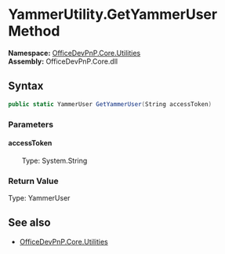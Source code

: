 # YammerUtility.GetYammerUser Method  
  

**Namespace:** [OfficeDevPnP.Core.Utilities](OfficeDevPnP.Core.Utilities.md)  
**Assembly:** OfficeDevPnP.Core.dll  
## Syntax
```C#
public static YammerUser GetYammerUser(String accessToken)
```
### Parameters
#### accessToken  
&emsp;&emsp;Type: System.String  

### Return Value
Type: YammerUser  

## See also
- [OfficeDevPnP.Core.Utilities](OfficeDevPnP.Core.Utilities.md)
